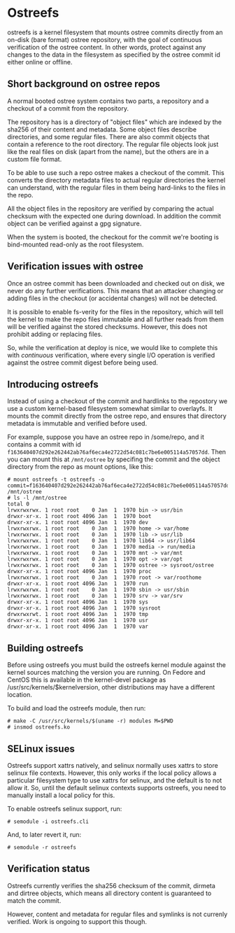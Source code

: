 Ostreefs
========

ostreefs is a kernel filesystem that mounts ostree commits directly
from an on-disk (bare format) ostree repository, with the goal of
continuous verification of the ostree content. In other words, protect
against any changes to the data in the filesystem as specified by
the ostree commit id either online or offline.

## Short background on ostree repos

A normal booted ostree system contains two parts, a repository and a
checkout of a commit from the repository.

The repository has is a directory of "object files" which are indexed
by the sha256 of their content and metadata. Some object files
describe directories, and some regular files. There are also commit
objects that contain a reference to the root directory. The regular
file objects look just like the real files on disk (apart from the
name), but the others are in a custom file format.

To be able to use such a repo ostree makes a checkout of the
commit. This converts the directory metadata files to actual regular
directories the kernel can understand, with the regular files in them
being hard-links to the files in the repo.

All the object files in the repository are verified by comparing the
actual checksum with the expected one during download. In addition
the commit object can be verified against a gpg signature.

When the system is booted, the checkout for the commit we're booting
is bind-mounted read-only as the root filesystem.

## Verification issues with ostree

Once an ostree commit has been downloaded and checked out on disk, we
never do any further verifications. This means that an attacker
changing or adding files in the checkout (or accidental changes) will
not be detected.

It is possible to enable fs-verity for the files in the repository,
which will tell the kernel to make the repo files immutable and all
further reads from them will be verified against the stored
checksums. However, this does not prohibit adding or replacing files.

So, while the verification at deploy is nice, we would like to
complete this with *continuous* verification, where every single
I/O operation is verified against the ostree commit digest before
being used.

## Introducing ostreefs

Instead of using a checkout of the commit and hardlinks to the
repostory we use a custom kernel-based filesystem somewhat similar to
overlayfs. It mounts the commit directly from the ostree repo, and
ensures that directory metadata is immutable and verified before used.

For example, suppose you have an ostree repo in /some/repo, and it
contains a commit with id
`f163640407d292e262442ab76af6eca4e2722d54c081c7be6e005114a57057dd`. Then
you can mount this at `/mnt/ostree` by specifing the commit and the
object directory from the repo as mount options, like this:

```
# mount ostreefs -t ostreefs -o commit=f163640407d292e262442ab76af6eca4e2722d54c081c7be6e005114a57057dd,objectdir=/some/repo/repo/objects /mnt/ostree
# ls -l /mnt/ostree
total 0
lrwxrwxrwx. 1 root root    0 Jan  1  1970 bin -> usr/bin
drwxr-xr-x. 1 root root 4096 Jan  1  1970 boot
drwxr-xr-x. 1 root root 4096 Jan  1  1970 dev
lrwxrwxrwx. 1 root root    0 Jan  1  1970 home -> var/home
lrwxrwxrwx. 1 root root    0 Jan  1  1970 lib -> usr/lib
lrwxrwxrwx. 1 root root    0 Jan  1  1970 lib64 -> usr/lib64
lrwxrwxrwx. 1 root root    0 Jan  1  1970 media -> run/media
lrwxrwxrwx. 1 root root    0 Jan  1  1970 mnt -> var/mnt
lrwxrwxrwx. 1 root root    0 Jan  1  1970 opt -> var/opt
lrwxrwxrwx. 1 root root    0 Jan  1  1970 ostree -> sysroot/ostree
drwxr-xr-x. 1 root root 4096 Jan  1  1970 proc
lrwxrwxrwx. 1 root root    0 Jan  1  1970 root -> var/roothome
drwxr-xr-x. 1 root root 4096 Jan  1  1970 run
lrwxrwxrwx. 1 root root    0 Jan  1  1970 sbin -> usr/sbin
lrwxrwxrwx. 1 root root    0 Jan  1  1970 srv -> var/srv
drwxr-xr-x. 1 root root 4096 Jan  1  1970 sys
drwxr-xr-x. 1 root root 4096 Jan  1  1970 sysroot
drwxrwxrwt. 1 root root 4096 Jan  1  1970 tmp
drwxr-xr-x. 1 root root 4096 Jan  1  1970 usr
drwxr-xr-x. 1 root root 4096 Jan  1  1970 var
```

## Building ostreefs

Before using ostreefs you must build the ostreefs kernel module against the kernel sources
matching the version you are running. On Fedore and CentOS this is available in the
kernel-devel package as /usr/src/kernels/$kernelversion, other distributions may
have a different location.

To build and load the ostreefs module, then run:

```
# make -C /usr/src/kernels/$(uname -r) modules M=$PWD
# insmod ostreefs.ko
```

## SELinux issues

Ostreefs support xattrs natively, and selinux normally uses xattrs to
store selinux file contexts. However, this only works if the local
policy allows a particular filesystem type to use xattrs for selinux,
and the default is to not allow it. So, until the default selinux
contexts supports ostreefs, you need to manually install a local
policy for this.

To enable ostreefs selinux support, run:

```
# semodule -i ostreefs.cli
```

And, to later revert it, run:

```
# semodule -r ostreefs
```

## Verification status

Ostreefs currently verifies the sha256 checksum of the commit, dirmeta
and dirtree objects, which means all directory content is guaranteed to
match the commit.

However, content and metadata for regular files and symlinks is not
currenly verified. Work is ongoing to support this though.
